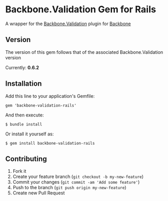# Backbone.Validation Gem for Rails

A wrapper for the [Backbone.Validation](https://github.com/thedersen/backbone.validation) plugin for [Backbone](https://github.com/documentcloud/backbone/)

## Version
The version of this gem follows that of the associated Backbone.Validation version

Currently: **0.6.2**

## Installation

Add this line to your application's Gemfile:

    gem 'backbone-validation-rails'

And then execute:

    $ bundle install

Or install it yourself as:

    $ gem install backbone-validation-rails

## Contributing

1. Fork it
2. Create your feature branch (`git checkout -b my-new-feature`)
3. Commit your changes (`git commit -am 'Add some feature'`)
4. Push to the branch (`git push origin my-new-feature`)
5. Create new Pull Request
